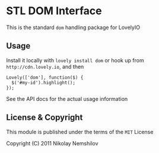 # STL DOM Interface

This is the standard `dom` handling package for LovelyIO

## Usage

Install it locally with `lovely install dom` or hook up from
`http://cdn.lovely.io`, and then

    Lovely(['dom'], function($) {
      $('#my-id').highlight();
    });

See the API docs for the actual usage information


## License & Copyright

This module is published under the terms of the `MIT` License

Copyright (C) 2011 Nikolay Nemshilov
